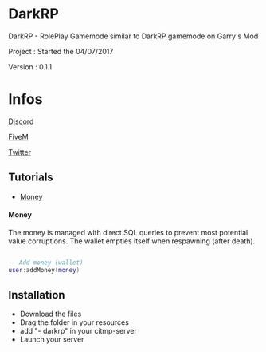 # DarkRP

DarkRP - RolePlay Gamemode similar to DarkRP gamemode on Garry's Mod

Project : Started the 04/07/2017

Version : 0.1.1

# Infos

[Discord](https://discord.gg/T9z7cNK)

[FiveM](https://forum.fivem.net/u/Goku_San/activity)

[Twitter](https://twitter.com/ZuqaaOfficiel?lang=fr)

## Tutorials

 * [Money](#money)
 
 #### Money

The money is managed with direct SQL queries to prevent most potential value corruptions.
The wallet empties itself when respawning (after death).

```lua

-- Add money (wallet)
user:addMoney(money)

```

## Installation

- Download the files
- Drag the folder in your resources
- add "- darkrp" in your citmp-server
- Launch your server
